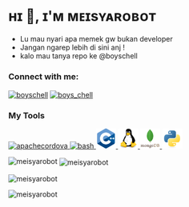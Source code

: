 # ʜɪ 👋, ɪ'ᴍ ᴍᴇɪsʏᴀʀᴏʙᴏᴛ

<!-- Your badges
You can use the website to generate badges: https://shields.io/
-->


 -  Lu mau nyari apa memek gw bukan developer  <br>
 -  Jangan ngarep lebih di sini anj !
 -  kalo mau tanya repo ke @boyschell



<h3 align="left">Connect with me:</h3>
<p align="left">
<a href="https://telegram.com/boyschell" target="blank"><img align="center" src="https://raw.githubusercontent.com/rahuldkjain/github-profile-readme-generator/master/src/images/icons/Social/devto.svg" alt="boyschell" height="30" width="40" /></a>
<a href="https://instagram.com/boys_chell" target="blank"><img align="center" src="https://raw.githubusercontent.com/rahuldkjain/github-profile-readme-generator/master/src/images/icons/Social/instagram.svg" alt="boys_chell" height="30" width="40" /></a>
</p>

<h3 align="left">My Tools</h3>
</a> <a href="https://cordova.apache.org/" target="_blank" rel="noreferrer"> <img src="https://www.vectorlogo.zone/logos/apache_cordova/apache_cordova-icon.svg" alt="apachecordova" width="40" height="40"/> </a> <a href="https://aws.amazon.com" target="_blank" rel="noreferrer"> <a href="https://www.gnu.org/software/bash/" target="_blank" rel="noreferrer"> <img src="https://www.vectorlogo.zone/logos/gnu_bash/gnu_bash-icon.svg" alt="bash" width="40" height="40"/> </a> <a href="https://www.w3schools.com/cpp/" target="_blank" rel="noreferrer"> <img src="https://raw.githubusercontent.com/devicons/devicon/master/icons/cplusplus/cplusplus-original.svg" alt="cplusplus" width="40" height="40"/> </a> <a href="https://www.linux.org/" target="_blank" rel="noreferrer"> <img src="https://raw.githubusercontent.com/devicons/devicon/master/icons/linux/linux-original.svg" alt="linux" width="40" height="40"/> </a> <a href="https://www.mongodb.com/" target="_blank" rel="noreferrer"> <img src="https://raw.githubusercontent.com/devicons/devicon/master/icons/mongodb/mongodb-original-wordmark.svg" alt="mongodb" width="40" height="40"/> </a> <a href="https://www.microsoft.com/en-us/sql-server" target="_blank" rel="noreferrer"> <a href="https://www.python.org" target="_blank" rel="noreferrer"> <img src="https://raw.githubusercontent.com/devicons/devicon/master/icons/python/python-original.svg" alt="python" width="40" height="40"/> </a> </p>

<p><img align="left" src="https://github-readme-stats.vercel.app/api/top-langs?theme=dark&username=meisyarobot&show_icons=true&locale=en&layout=compact" alt="meisyarobot" /></p>

<p>&nbsp;<img align="center" src="https://github-readme-stats.vercel.app/api?theme=dark&username=meisyarobot&show_icons=true&locale=en" alt="meisyarobot" /></p>

<p><img align="center" src="https://github-readme-streak-stats.herokuapp.com/?theme=dark&user=meisyarobot&" alt="meisyarobot" /></p>
<p align="left"> <img src="https://komarev.com/ghpvc/?username=meisyarobot&label=Profile%20views&color=0e75b6&style=flat" alt="meisyarobot" /> </p>

